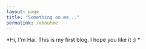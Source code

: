 ```yaml
---
layout: page
title: "Something on me..."
permalink: /aboutme
---
```


*Hi, I'm Hai. This is my first blog. I hope you like it :) *